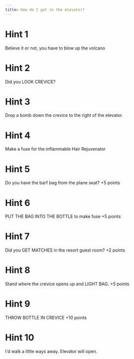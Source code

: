 ```yaml
---
title: How do I get in the elevator?
---
```

# Hint 1
Believe it or not, you have to blow up the volcano

# Hint 2
Did you LOOK CREVICE?

# Hint 3
Drop a bomb down the crevice to the right of the elevator.

# Hint 4
Make a fuse for the inflammable Hair Rejuvenator

# Hint 5
Do you have the barf bag from the plane seat?    +5 points

# Hint 6
PUT THE BAG INTO THE BOTTLE to make fuse         +5 points

# Hint 7
Did you GET MATCHES in the resort guest room?    +2 points

# Hint 8
Stand where the crevice opens up and LIGHT BAG.  +5 points

# Hint 9
THROW BOTTLE IN CREVICE                         +10 points

# Hint 10
I'd walk a little ways away. Elevator will open.


